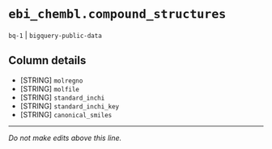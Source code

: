 # `ebi_chembl.compound_structures`
`bq-1` | `bigquery-public-data`

## Column details
* [STRING]    `molregno`
* [STRING]    `molfile`
* [STRING]    `standard_inchi`
* [STRING]    `standard_inchi_key`
* [STRING]    `canonical_smiles`

-------------------------------------------------------------------------------
*Do not make edits above this line.*
